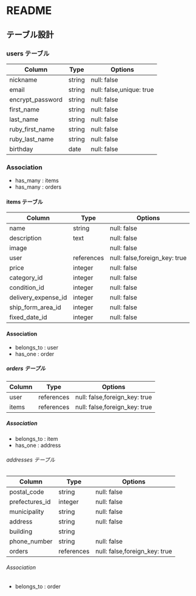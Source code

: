 # README

## テーブル設計

### users テーブル

| Column           | Type   | Options                  |
| ---------------- | ------ | ------------------------ |
| nickname         | string | null: false              |
| email            | string | null: false,unique: true |
| encrypt_password | string | null: false              |
| first_name       | string | null: false              |
| last_name        | string | null: false              |
| ruby_first_name  | string | null: false              |
| ruby_last_name   | string | null: false              |
| birthday         | date   | null: false              |

### Association

- has_many : items 
- has_many : orders

#### items テーブル

| Column              | Type       | Options                       |
| ------------------- | ---------- | ----------------------------- |
| name                | string     | null: false                   |
| description         | text       | null: false                   |
| image               |            | null: false                   |
| user                | references | null: false,foreign_key: true |
| price               | integer    | null: false                   |
| category_id         | integer    | null: false                   |
| condition_id        | integer    | null: false                   |
| delivery_expense_id | integer    | null: false                   |
| ship_form_area_id   | integer    | null: false                   |
| fixed_date_id       | integer    | null: false                   |

#### Association

- belongs_to : user
- has_one : order

##### orders テーブル

| Column    | Type       | Options                       |
| --------- | ---------- | ----------------------------- |
| user      | references | null: false,foreign_key: true |
| items     | references | null: false,foreign_key: true |

##### Association

- belongs_to : item
- has_one : address

###### addresses テーブル

| Column         | Type       | Options                       |
| -------------- | ---------- | ----------------------------- |
| postal_code    | string     | null: false                   |
| prefectures_id | integer    | null: false                   |
| municipality   | string     | null: false                   |
| address        | string     | null: false                   |
| building       | string     |                               |
| phone_number   | string     | null: false                   |
| orders         | references | null: false,foreign_key: true |

###### Association

- belongs_to : order